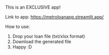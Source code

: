 This is an EXCLUSIVE app!

Link to app:
https://metroloanapp.streamlit.app/

How to use:
1. Drop your loan file (txt/xlsx format)
2. Download the generated file
3. Happy :D
